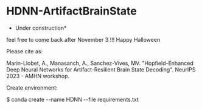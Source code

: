 # HDNN-ArtifactBrainState
* Under construction* 

feel free to come back after November 3 !!! Happy Halloween


Please cite as:

Marin-Llobet, A., Manasanch, A., Sanchez-Vives, MV. "Hopfield-Enhanced Deep Neural Networks for
Artifact-Resilient Brain State Decoding". NeurIPS 2023 - AMHN workshop. 



Create environment:


$ conda create --name HDNN --file requirements.txt
